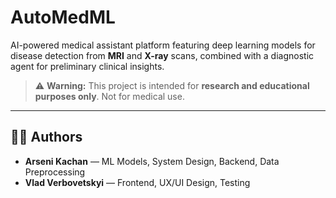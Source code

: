 # AutoMedML

AI-powered medical assistant platform featuring deep learning models for disease detection from **MRI** and **X-ray** scans, combined with a diagnostic agent for preliminary clinical insights.  

> ⚠️ **Warning:** This project is intended for **research and educational purposes only**. Not for medical use.

---

## 👨‍💻 Authors
- **Arseni Kachan** — ML Models, System Design, Backend, Data Preprocessing  
- **Vlad Verbovetskyi** — Frontend, UX/UI Design, Testing
